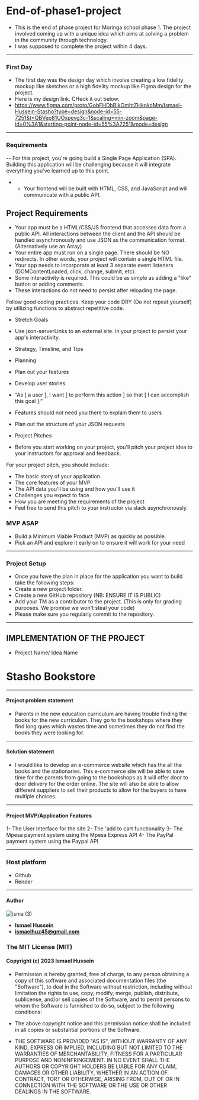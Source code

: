 # End-of-phase1-project
-  This is the end of phase project for Moringa school phase 1. The project involved coming up with a unique idea which aims at solving a problem in the community
    through technology.
-  I was supposed to complete the project within 4 days.
   
______________________________________________________________________________________________________________________________________________

### First Day
- The first day was the design day which involve creating a low fidelity mockup like sketches  or a high fidelity mockup like Figma design for the
  project.
- Here is my design link. CHeck it out below.
- https://www.figma.com/proto/GobFHDbBIkOmhtZHknkoMm/Ismael-Hussein-Stasho?type=design&node-id=55-7251&t=QBVep81UOxpevg3c-1&scaling=min-zoom&page-id=0%3A1&starting-point-node-id=55%3A7251&mode=design
________________________________________________________________________________________________________________________________________________

### Requirements
--  For this project, you're going build a Single Page Application (SPA). Building this application will be challenging because it will integrate everything you've learned up to this point.
- - Your frontend will be built with HTML, CSS, and JavaScript and will communicate with a public API.
## Project Requirements
- Your app must be a HTML/CSS/JS frontend that accesses data from a public API. All interactions between the client and the API should be handled asynchronously and use JSON as the communication format. (Alternatively use an Array)
- Your entire app must run on a single page. There should be NO redirects. In other words, your project will contain a single HTML file.
- Your app needs to incorporate at least 3 separate event listeners (DOMContentLoaded, click, change, submit, etc).
- Some interactivity is required. This could be as simple as adding a "like" button or adding comments.
- These interactions do not need to persist after reloading the page.
  
Follow good coding practices. Keep your code DRY (Do not repeat yourself) by utilizing functions to abstract repetitive code.
- Stretch Goals
- Use json-serverLinks to an external site. in your project to persist your app's interactivity.
- Strategy, Timeline, and Tips
- Planning
- Plan out your features
- Develop user stories
  
- “As [ a user ], I want [ to perform this action ] so that [ I can accomplish this goal ].”
- Features should not need you there to explain them to users
- Plan out the structure of your JSON requests
- Project Pitches
- Before you start working on your project, you'll pitch your project idea to your instructors for approval and feedback.

For your project pitch, you should include:
- The basic story of your application
- The core features of your MVP
- The API data you'll be using and how you'll use it
- Challenges you expect to face
- How you are meeting the requirements of the project
- Feel free to send this pitch to your instructor via slack asynchronously.

### MVP ASAP
- Build a Minimum Viable Product (MVP) as quickly as possible.
- Pick an API and explore it early on to ensure it will work for your need
_________________________________________________________________________________________________________________________________________________

### Project Setup
- Once you have the plan in place for the application you want to build take the following steps:
- Create a new project folder.
- Create a new GitHub repository (NB: ENSURE IT IS PUBLIC)
- Add your TM as a contributor to the project. (This is only for grading purposes. We promise we won't steal your code)
- Please make sure you regularly commit to the repository.
  
_____________________________________________________________________________________________________________________________________________________

## IMPLEMENTATION OF THE PROJECT
- Project Name/ Idea Name
# Stasho Bookstore
_____________________________________________________________________________________________________________________________________________________
#### Project problem statement
- Parents in the new education curriculum are having trouble finding the books for the new curriculum. They go to the bookshops where they find long ques which wastes time and sometimes they do not find the books they were looking for.
_____________________________________________________________________________________________________________________________________________________
#### Solution statement
- I  would like to develop an e-commerce website which has the all the books and the stationaries. This e-commerce site will be able to save time for the parents from going to the bookshops as it will offer door to door delivery for the order online. The site will also be able to allow different suppliers to sell their products to allow for the buyers to have multiple choices. 
____________________________________________________________________________________________________________________________________________________
#### Project MVP/Application Features
1- The User Interface for the site 
2- The 'add to cart functionality
3-  The Mpesa payment system using the Mpesa Express API
4- The PayPal payment system using the Paypal API
_______________________________________________________________________________________________________________________________________________________
### Host platform 
- Github
- Render
________________________________________________________________________________________________________________________________________________________
#### Author
![isma (3)](https://github.com/Isma1Huz/Portfolio/assets/132744360/226c966f-524a-40a4-ad72-2c099d44a8b8)

- **Ismael Hussein**
- **ismaelhuz45@gmail.com**

### The MIT License (MIT)

#### Copyright (c) 2023 Ismael Hussein

- Permission is hereby granted, free of charge, to any person obtaining a copy
of this software and associated documentation files (the "Software"), to deal
in the Software without restriction, including without limitation the rights
to use, copy, modify, merge, publish, distribute, sublicense, and/or sell
copies of the Software, and to permit persons to whom the Software is
furnished to do so, subject to the following conditions:

- The above copyright notice and this permission notice shall be included in
all copies or substantial portions of the Software.

- THE SOFTWARE IS PROVIDED "AS IS", WITHOUT WARRANTY OF ANY KIND, EXPRESS OR
IMPLIED, INCLUDING BUT NOT LIMITED TO THE WARRANTIES OF MERCHANTABILITY,
FITNESS FOR A PARTICULAR PURPOSE AND NONINFRINGEMENT. IN NO EVENT SHALL THE
AUTHORS OR COPYRIGHT HOLDERS BE LIABLE FOR ANY CLAIM, DAMAGES OR OTHER
LIABILITY, WHETHER IN AN ACTION OF CONTRACT, TORT OR OTHERWISE, ARISING FROM,
OUT OF OR IN CONNECTION WITH THE SOFTWARE OR THE USE OR OTHER DEALINGS IN
THE SOFTWARE.




